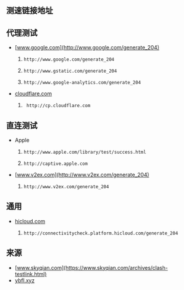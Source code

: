 ## 测速链接地址

## 代理测试
- [www.google.com](http://www.google.com/generate_204)
  1.  ```
      http://www.google.com/generate_204
      ```
  2.  ```
      http://www.gstatic.com/generate_204
      ```
  3. ```
     http://www.google-analytics.com/generate_204
     ```
- [cloudflare.com](http://cp.cloudflare.com)
  1. ```
      http://cp.cloudflare.com
     ```
## 直连测试
- Apple	
  1. ```
     http://www.apple.com/library/test/success.html
     ```
  3. ```
     http://captive.apple.com
     ```
- [www.v2ex.com](http://www.v2ex.com/generate_204)
  1.  ```
      http://www.v2ex.com/generate_204
      ```
## 通用
- [hicloud.com](http://connectivitycheck.platform.hicloud.com/generate_204)
  1.  ```
      http://connectivitycheck.platform.hicloud.com/generate_204
      ```
## 来源
- [www.skyqian.com](https://www.skyqian.com/archives/clash-testlink.html)
- [ybfl.xyz](https://ybfl.xyz/sites/58.html)
